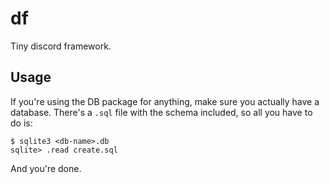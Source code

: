 # df

Tiny discord framework.

## Usage

If you're using the DB package for anything, make sure you actually have a database. There's a `.sql` file with the schema included, so all you have to do is:

```
$ sqlite3 <db-name>.db
sqlite> .read create.sql
```

And you're done.